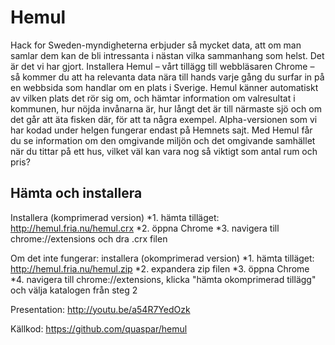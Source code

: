 # Hemul
Hack for Sweden-myndigheterna erbjuder så mycket data, att om man samlar dem kan de bli intressanta i nästan
vilka sammanhang som helst. Det är det vi har gjort.
Installera Hemul – vårt tillägg till webbläsaren Chrome – så kommer du att ha relevanta data nära till hands
varje gång du surfar in på en webbsida som handlar om en plats i Sverige. Hemul känner automatiskt av vilken plats 
det rör sig om, och hämtar information om valresultat i kommunen, hur nöjda invånarna är, hur långt det är 
till närmaste sjö och om det går att äta fisken där, för att ta några exempel.
Alpha-versionen som vi har kodad under helgen fungerar endast på Hemnets sajt. Med Hemul får du se information
om den omgivande miljön och det omgivande samhället när du tittar på ett hus, vilket väl kan vara nog så viktigt som antal rum och pris?

## Hämta och installera

Installera (komprimerad version)
*1. hämta tilläget: http://hemul.fria.nu/hemul.crx
*2. öppna Chrome
*3. navigera till chrome://extensions och dra .crx filen

Om det inte fungerar: installera (okomprimerad version)
*1. hämta tilläget: http://hemul.fria.nu/hemul.zip
*2. expandera zip filen
*3. öppna Chrome
*4. navigera till chrome://extensions, klicka "hämta okomprimerad tillägg" och välja katalogen från steg 2

Presentation: http://youtu.be/a54R7YedOzk

Källkod: https://github.com/quaspar/hemul
